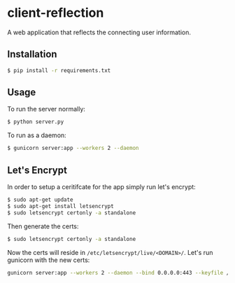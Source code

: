 # client-reflection
A web application that reflects the connecting user information.

## Installation
```bash
$ pip install -r requirements.txt
```

## Usage
To run the server normally:
```bash
$ python server.py
```

To run as a daemon:
```bash
$ gunicorn server:app --workers 2 --daemon
```

## Let's Encrypt
In order to setup a ceritifcate for the app simply run let's encrypt:
```bash
$ sudo apt-get update
$ sudo apt-get install letsencrypt
$ sudo letsencrypt certonly -a standalone
```

Then generate the certs:
```bash
$ sudo letsencrypt certonly -a standalone
```

Now the certs will reside in `/etc/letsencrypt/live/<DOMAIN>/`. Let's run gunicorn with the new certs:
```bash
gunicorn server:app --workers 2 --daemon --bind 0.0.0.0:443 --keyfile /etc/letsencrypt/live/<DOMAIN>/privkey.pem --certfile /etc/letsencrypt/live/<DOMAIN>/cert.pem --ca-certs /etc/letsencrypt/live/<DOMAIN>/chain.pem --access-logfile /root/client-reflection/access.log
```